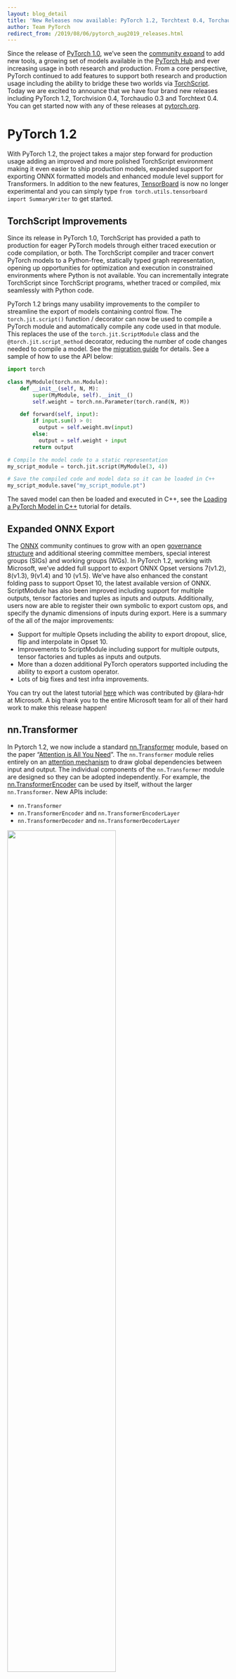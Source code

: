 ```yaml
---
layout: blog_detail
title: 'New Releases now available: PyTorch 1.2, Torchtext 0.4, Torchaudio 0.3 and Torchvision 0.4'
author: Team PyTorch
redirect_from: /2019/08/06/pytorch_aug2019_releases.html
---
```


Since the release of [PyTorch 1.0](https://code.fb.com/ai-research/pytorch-developer-ecosystem-expands-1-0-stable-release/), we’ve seen the [community expand](https://pytorch.org/blog/pytorch-ecosystem/) to add new tools, a growing set of models available in the [PyTorch Hub](https://pytorch.org/hub/research-models/) and ever increasing usage in both research and production. From a core perspective, PyTorch continued to add features to support both research and production usage including the ability to bridge these two worlds via [TorchScript](https://pytorch.org/docs/stable/jit.html). Today we are excited to announce that we have four brand new releases including PyTorch 1.2, Torchvision 0.4, Torchaudio 0.3 and Torchtext 0.4. You can get started now with any of these releases at [pytorch.org](https://pytorch.org/get-started/locally/).

# PyTorch 1.2

With PyTorch 1.2, the project takes a major step forward for production usage adding an improved and more polished TorchScript environment making it even easier to ship production models, expanded support for exporting ONNX formatted models and enhanced module level support for Transformers. In addition to the new features, [TensorBoard](https://pytorch.org/docs/stable/tensorboard.html) is now no longer experimental and you can simply type `from torch.utils.tensorboard import SummaryWriter` to get started.

## TorchScript Improvements

Since its release in PyTorch 1.0, TorchScript has provided a path to production for eager PyTorch models through either traced execution or code compilation, or both. The TorchScript compiler and tracer convert PyTorch models to a Python-free, statically typed graph representation, opening up opportunities for optimization and execution in constrained environments where Python is not available. You can incrementally integrate TorchScript since TorchScript programs, whether traced or compiled, mix seamlessly with Python code.

PyTorch 1.2 brings many usability improvements to the compiler to streamline the export of models containing control flow. The `torch.jit.script()` function / decorator can now be used to compile a PyTorch module and automatically compile any code used in that module. This replaces the use of the `torch.jit.ScriptModule` class and the `@torch.jit.script_method` decorator, reducing the number of code changes needed to compile a model. See the [migration guide](https://github.com/pytorch/pytorch/wiki) for details. See a sample of how to use the API below:

```python
import torch

class MyModule(torch.nn.Module):
    def __init__(self, N, M):
        super(MyModule, self).__init__()
        self.weight = torch.nn.Parameter(torch.rand(N, M))

    def forward(self, input):
        if input.sum() > 0:
          output = self.weight.mv(input)
        else:
          output = self.weight + input
        return output

# Compile the model code to a static representation
my_script_module = torch.jit.script(MyModule(3, 4))

# Save the compiled code and model data so it can be loaded in C++
my_script_module.save("my_script_module.pt")
```


The saved model can then be loaded and executed in C++, see the [Loading a PyTorch Model in C++](https://pytorch.org/tutorials/advanced/cpp_export.html) tutorial for details.

## Expanded ONNX Export

The [ONNX](http://onnx.ai/) community continues to grow with an open [governance structure](https://github.com/onnx/onnx/wiki/Expanded-ONNX-Steering-Committee-Announced!) and additional steering committee members, special interest groups (SIGs) and working groups (WGs). In PyTorch 1.2, working with Microsoft, we’ve added full support to export ONNX Opset versions 7(v1.2), 8(v1.3), 9(v1.4) and 10 (v1.5). We’ve have also enhanced the constant folding pass to support Opset 10, the latest available version of ONNX. ScriptModule has also been improved including support for multiple outputs, tensor factories and tuples as inputs and outputs. Additionally, users now are able to register their own symbolic to export custom ops, and specify the dynamic dimensions of inputs during export. Here is a summary of the all of the major improvements:

* Support for multiple Opsets including the ability to export dropout, slice, flip and interpolate in Opset 10.
* Improvements to ScriptModule including support for multiple outputs, tensor factories and tuples as inputs and outputs.
* More than a dozen additional PyTorch operators supported including the ability to export a custom operator.
* Lots of big fixes and test infra improvements.

You can try out the latest tutorial [here](https://pytorch.org/tutorials/advanced/super_resolution_with_onnxruntime.html) which was contributed by @lara-hdr at Microsoft. A big thank you to the entire Microsoft team for all of their hard work to make this release happen!

## nn.Transformer

In Pytorch 1.2, we now include a standard [nn.Transformer](https://pytorch.org/docs/stable/nn.html?highlight=transformer#torch.nn.Transformer) module, based on the paper “[Attention is All You Need](https://arxiv.org/abs/1706.03762)”.  The `nn.Transformer` module relies entirely on an [attention mechanism](https://pytorch.org/docs/stable/nn.html?highlight=nn%20multiheadattention#torch.nn.MultiheadAttention) to draw global dependencies between input and output.  The individual components of the `nn.Transformer` module are designed so they can be adopted independently.  For example, the [nn.TransformerEncoder](https://pytorch.org/docs/stable/nn.html?highlight=nn%20transformerencoder#torch.nn.TransformerEncoder) can be used by itself, without the larger `nn.Transformer`. New APIs include:

* `nn.Transformer`
* `nn.TransformerEncoder` and `nn.TransformerEncoderLayer`
* `nn.TransformerDecoder` and `nn.TransformerDecoderLayer`

<div class="text-center">
  <img src="{{ site.url }}/assets/images/transformer.png" width="70%">
</div>

See the [Transformer Layers](https://pytorch.org/docs/stable/nn.html#transformer-layers) documentation for more info.

See [here](https://github.com/pytorch/pytorch/releases) for the full PyTorch 1.2 release notes.


# Domain API Library Updates

PyTorch domain libraries like torchvision, torchtext and torchaudio provide convenient access to common datasets, models and transforms that can be used to quickly create a state-of-the-art baseline. Moreover, they also provide common abstractions to reduce boilerplate code that users might have to otherwise repeatedly write. Since research domains have distinct requirements, an ecosystem of specialized libraries called domain APIs (DAPI) has emerged around PyTorch to simplify the development of new and existing algorithms in a number of fields. We’re excited to release three updates DAPI libraries for text, audio and vision that compliment the PyTorch 1.2 core release.


## Torchaudio 0.3 with Kaldi Compatibility, New Transforms

Torchaudio is specialized for the machine understanding of audio waveforms. Torchaudio is thus an ML library that provides relevant signal processing functionality, but it is not a general signal processing library. It leverages PyTorch’s GPU support to provide many tools and transformations for waveforms to make data loading and standardization easy and more readable. For instance, it offers data loaders for waveforms using sox, and transformations such as spectrograms, resampling, and mu-law encoding and decoding.

We are happy to announce the availability of torchaudio 0.3.0, with a focus on standardization and complex numbers, a transformation (resample) and two new functionals (phase_vocoder, ISTFT), Kaldi compatibility, and a new tutorial. Torchaudio has been redesigned to be an extension of PyTorch and part of the domain APIs (DAPI) ecosystem.

### Standardization

Significant effort in solving machine learning problems goes into data preparation. In this new release, torchaudio updated the interfaces of its transformations to standardize around the following vocabulary and conventions.

Tensors are assumed to have channel as the first dimension and time as the last dimension (when applicable). This makes it consistent with PyTorch's dimensions. For size names, the prefix `n_` is used (e.g. "a tensor of size (`n_freq`, `n_mel`)") whereas dimension names do not have this prefix (e.g. "a tensor of dimension (channel, time)"). The input of all transforms and functions now assumes channel first. This is to be consistent with PyTorch which has channel followed by the number of samples. The channel parameter of all transforms and functions is now deprecated.

The output of `STFT` is (channel, frequency, time, 2) meaning for each channel, the columns are the Fourier transform of a certain window so as we travel horizontally we can see each column (the Fourier transformed waveform) change over time. This matches the output of librosa so we no longer need to transpose in our test comparisons with `Spectrogram`, `MelScale`, `MelSpectrogram`, and `MFCC`. Moreover, because of this new conventions, we deprecated `LC2CL` and `BLC2CBL` which were used to transfer from one shape of signal to another.

As part of this release, we also introduce support for complex numbers via tensors of dimension (..., 2), and provide `magphase` to convert such a tensor into its magnitude and phase, and similarly `complex_norm` and `angle`.

The details of the standardization are provided in the [README](https://github.com/pytorch/audio/blob/v0.3.0/README.md#Conventions).

### Functionals, Transformations, and Kaldi Compatibility

Prior to the standardization, we separated state and computation into `torchaudio.transforms` and `torchaudio.functional`.

As part of the transforms, we add a new transformation in 0.3.0: `Resample`. `Resample` can upsample or downsample a waveform to a different frequency.

As part of the functionals, we introduce: `phase_vocoder`, a phase vocoder to change the speed of a waveform without changing its pitch, and `ISTFT`, the inverse `STFT` implemented to be compatible with STFT provided by PyTorch. This separation allows us to make functionals weak scriptable and to utilize JIT in 0.3.0. We thus have JIT and CUDA support to the following transformations: `Spectrogram`, `AmplitudeToDB` (previously named `SpectrogramToDB`), `MelScale`,
`MelSpectrogram`, `MFCC`, `MuLawEncoding`, `MuLawDecoding` (previously named `MuLawExpanding`).

We now also provide a compatibility interface with Kaldi to ease the onboarding and reducing a user's code dependency on Kaldi. Indeed, we now have an interface for `spectrogram`, `fbank`, and `resample_waveform`.

### New Tutorial

To showcase the new conventions and transformations, we have a [new tutorial](https://pytorch.org/tutorials/beginner/audio_preprocessing_tutorial.html) demonstrating how to preprocess waveforms using torchaudio. It walks through an example of loading a waveform and applying some of the available transformations to it.

We are happy to see an active community around torchaudio and eager to further grow and support it. As such, we encourage you to go ahead and experiment for yourself with this tutorial and the two datasets that are available: VCTK and YESNO! They have an interface to download the datasets and preprocess them in a convenient format. You can find the details in the release notes [here](https://github.com/pytorch/audio/releases).


## Torchtext 0.4 with supervised learning datasets

A key focus area of torchtext is to provide the fundamental elements to help accelerate NLP research. This includes easy access to commonly used datasets and basic preprocessing pipelines for working on raw text based data. The torchtext 0.4.0 release includes several popular supervised learning baselines with "one-command" data loading. A [tutorial](https://pytorch.org/tutorials/beginner/text_sentiment_ngrams_tutorial.html) is included to show how to use the new datasets for the text classification analysis. We also add or improve a few functions such as [get_tokenizer](https://pytorch.org/text/data.html?highlight=get_tokenizer#torchtext.data.get_tokenizer) and [build_vocab_from_iterator](https://pytorch.org/text/vocab.html#build-vocab-from-iterator) to make it easier to implement future datasets. Additional examples can be found [here](https://github.com/pytorch/text/tree/master/examples/text_classification).

Text classification is an important task in Natural Language Processing with many applications, such as sentiment analysis. The new release includes several popular [text classification datasets](https://pytorch.org/text/datasets.html?highlight=textclassification#torchtext.datasets.TextClassificationDataset) for supervised learning including:

* AG_NEWS
* SogouNews
* DBpedia
* YelpReviewPolarity
* YelpReviewFull
* YahooAnswers
* AmazonReviewPolarity
* AmazonReviewFull

Each dataset comes with two parts (train vs. test), and can be easily loaded with a single command. The datasets also support an ngrams feature to capture the partial information about the local word order. Take a look at the tutorial [here](https://pytorch.org/tutorials/beginner/text_sentiment_ngrams_tutorial.html) to learn more about how to use the new datasets for supervised problems such as text classification analysis.

`from torchtext.datasets.text_classification import DATASETS
train_dataset, test_dataset = DATASETS['AG_NEWS'](ngrams=2)`

In addition to the domain library, PyTorch provides many tools to make data loading easy. Users now can load and preprocess the text classification datasets with some well supported tools, like [torch.utils.data.DataLoader](https://pytorch.org/docs/stable/_modules/torch/utils/data/dataloader.html) and [torch.utils.data.IterableDataset](https://pytorch.org/docs/master/data.html#torch.utils.data.IterableDataset). Here are a few lines to wrap the data with DataLoader. More examples could be found [here](https://github.com/pytorch/text/tree/master/examples/text_classification).

`from torch.utils.data import DataLoader
data = DataLoader(train_dataset, collate_fn=generate_batch)`

Check out the release notes [here](https://github.com/pytorch/text/releases) to learn more and try out the [tutorial](http://pytorch.org/tutorials/beginner/text_sentiment_ngrams_tutorial.html).


## Torchvision 0.4 with Support for Video

Video is now a first-class citizen in torchvision including data loading, datasets, pre-trained models and transforms. The 0.4 release of torchvision includes:

* Efficient IO primitives for reading/writing video files (including audio), with support for arbitrary encodings and formats
* Standard video datasets, compatible with `torch.utils.data.Dataset` and `torch.utils.data.DataLoader`
* Pre-trained models built on the Kinetics-400 dataset for action classification on videos (including the training scripts)
* Reference training scripts for training your own video models

We also wanted working with video data in PyTorch to be as straightforward as possible, without compromising too much on performance.
As such, we avoid the steps that would require re-encoding the videos beforehand, as it would involve:

* A preprocessing step which duplicates the dataset in order to re-encode it
* An overhead in time and space because this re-encoding is time-consuming
* Generally an external script should be used to perform the re-encoding

Additionally, we provide apis such as the utility class, `VideoClips`, that simplifies the task of enumerating all possible clips of fixed size in a list of video files by creating an index of all clips in a set of videos. It additionally allows to specify a fixed frame-rate for the videos. An example of the api is provided below:

```python
from torchvision.datasets.video_utils import VideoClips

class MyVideoDataset(object):
    def __init__(self, video_paths):
        self.video_clips = VideoClips(video_paths,
                                      clip_length_in_frames=16,
                                      frames_between_clips=1,
                                      frame_rate=15)

    def __getitem__(self, idx):
        video, audio, info, video_idx = self.video_clips.get_clip(idx)
        return video, audio

    def __len__(self):
        return self.video_clips.num_clips()
```



Most of the user-facing API is in Python, similar to PyTorch, which makes it easily extensible. Plus, the underlying implementation is fast — torchvision decodes as little as possible from the video on-the-fly in order to return a clip from the video.

Check the torchvision 0.4 [release notes](https://github.com/pytorch/vision/releases) for more details.

We look forward to continuing our collaboration with the community and hearing your feedback as we further improve and expand the PyTorch deep learning platform.

*We’d like to thank the entire PyTorch team and the community for all of the contributions to this work!*

